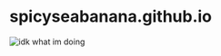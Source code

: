 # spicyseabanana.github.io

<html>
<img src="https://images.artfight.net/character/xH8Yutf3PmbgMendknh5zegO4tKpOcvvpglTT2crFajCh6UK7L0YV5sBudsw.png?t=1718495665" alt="idk what im doing">
</html>

